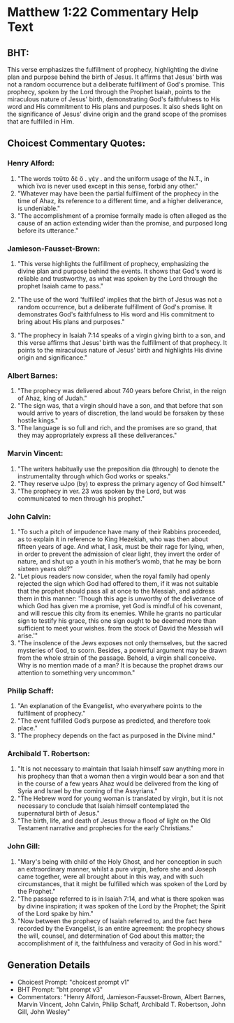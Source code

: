 # Matthew 1:22 Commentary Help Text

## BHT:
This verse emphasizes the fulfillment of prophecy, highlighting the divine plan and purpose behind the birth of Jesus. It affirms that Jesus' birth was not a random occurrence but a deliberate fulfillment of God's promise. This prophecy, spoken by the Lord through the Prophet Isaiah, points to the miraculous nature of Jesus' birth, demonstrating God's faithfulness to His word and His commitment to His plans and purposes. It also sheds light on the significance of Jesus' divine origin and the grand scope of the promises that are fulfilled in Him.

## Choicest Commentary Quotes:
### Henry Alford:
1. "The words τοῦτο δὲ ὅ . γέγ . and the uniform usage of the N.T., in which ἵνα is never used except in this sense, forbid any other."
2. "Whatever may have been the partial fulfilment of the prophecy in the time of Ahaz, its reference to a different time, and a higher deliverance, is undeniable."
3. "The accomplishment of a promise formally made is often alleged as the cause of an action extending wider than the promise, and purposed long before its utterance."

### Jamieson-Fausset-Brown:
1. "This verse highlights the fulfillment of prophecy, emphasizing the divine plan and purpose behind the events. It shows that God's word is reliable and trustworthy, as what was spoken by the Lord through the prophet Isaiah came to pass." 

2. "The use of the word 'fulfilled' implies that the birth of Jesus was not a random occurrence, but a deliberate fulfillment of God's promise. It demonstrates God's faithfulness to His word and His commitment to bring about His plans and purposes." 

3. "The prophecy in Isaiah 7:14 speaks of a virgin giving birth to a son, and this verse affirms that Jesus' birth was the fulfillment of that prophecy. It points to the miraculous nature of Jesus' birth and highlights His divine origin and significance."

### Albert Barnes:
1. "The prophecy was delivered about 740 years before Christ, in the reign of Ahaz, king of Judah."
2. "The sign was, that a virgin should have a son, and that before that son would arrive to years of discretion, the land would be forsaken by these hostile kings."
3. "The language is so full and rich, and the promises are so grand, that they may appropriately express all these deliverances."

### Marvin Vincent:
1. "The writers habitually use the preposition dia (through) to denote the instrumentality through which God works or speaks."
2. "They reserve uJpo (by) to express the primary agency of God himself."
3. "The prophecy in ver. 23 was spoken by the Lord, but was communicated to men through his prophet."

### John Calvin:
1. "To such a pitch of impudence have many of their Rabbins proceeded, as to explain it in reference to King Hezekiah, who was then about fifteen years of age. And what, I ask, must be their rage for lying, when, in order to prevent the admission of clear light, they invert the order of nature, and shut up a youth in his mother’s womb, that he may be born sixteen years old?"
2. "Let pious readers now consider, when the royal family had openly rejected the sign which God had offered to them, if it was not suitable that the prophet should pass all at once to the Messiah, and address them in this manner: 'Though this age is unworthy of the deliverance of which God has given me a promise, yet God is mindful of his covenant, and will rescue this city from its enemies. While he grants no particular sign to testify his grace, this one sign ought to be deemed more than sufficient to meet your wishes. from the stock of David the Messiah will arise.'"
3. "The insolence of the Jews exposes not only themselves, but the sacred mysteries of God, to scorn. Besides, a powerful argument may be drawn from the whole strain of the passage. Behold, a virgin shall conceive. Why is no mention made of a man? It is because the prophet draws our attention to something very uncommon."

### Philip Schaff:
1. "An explanation of the Evangelist, who everywhere points to the fulfilment of prophecy."
2. "The event fulfilled God’s purpose as predicted, and therefore took place."
3. "The prophecy depends on the fact as purposed in the Divine mind."

### Archibald T. Robertson:
1. "It is not necessary to maintain that Isaiah himself saw anything more in his prophecy than that a woman then a virgin would bear a son and that in the course of a few years Ahaz would be delivered from the king of Syria and Israel by the coming of the Assyrians."
2. "The Hebrew word for young woman is translated by virgin, but it is not necessary to conclude that Isaiah himself contemplated the supernatural birth of Jesus."
3. "The birth, life, and death of Jesus throw a flood of light on the Old Testament narrative and prophecies for the early Christians."

### John Gill:
1. "Mary's being with child of the Holy Ghost, and her conception in such an extraordinary manner, whilst a pure virgin, before she and Joseph came together, were all brought about in this way, and with such circumstances, that it might be fulfilled which was spoken of the Lord by the Prophet."
2. "The passage referred to is in Isaiah 7:14, and what is there spoken was by divine inspiration; it was spoken of the Lord by the Prophet; the Spirit of the Lord spake by him."
3. "Now between the prophecy of Isaiah referred to, and the fact here recorded by the Evangelist, is an entire agreement: the prophecy shows the will, counsel, and determination of God about this matter; the accomplishment of it, the faithfulness and veracity of God in his word."


## Generation Details
- Choicest Prompt: "choicest prompt v1"
- BHT Prompt: "bht prompt v3"
- Commentators: "Henry Alford, Jamieson-Fausset-Brown, Albert Barnes, Marvin Vincent, John Calvin, Philip Schaff, Archibald T. Robertson, John Gill, John Wesley"
